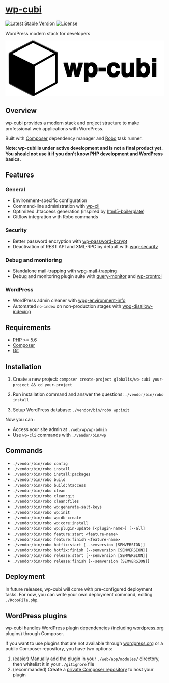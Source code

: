 # [wp-cubi](https://github.com/globalis-ms/wp-cubi/)

[![Latest Stable Version](https://poser.pugx.org/globalis/wp-cubi/v/stable)](https://packagist.org/packages/globalis/wp-cubi)
[![License](https://poser.pugx.org/globalis/wp-cubi/license)](https://github.com/globalis-ms/wp-cubi/blob/master/LICENSE.md)

WordPress modern stack for developers

[![wp-cubi](https://github.com/wp-globalis-tools/wp-cubi-logo/raw/master/wp-cubi-500x175.jpg)](https://github.com/globalis-ms/wp-cubi/)


## Overview

wp-cubi provides a modern stack and project structure to make professional web applications with WordPress.

Built with [Composer](http://getcomposer.org) dependency manager and [Robo](http://robo.li/) task runner.

**Note: wp-cubi is under active development and is not a final product yet. You should not use it if you don't know PHP development and WordPress basics.**


## Features

### General

* Environment-specific configuration
* Command-line administration with [wp-cli](http://wp-cli.org/)
* Optimized .htaccess generation (inspired by [html5-boilerplate](https://github.com/h5bp/server-configs-apache))
* Gitflow integration with Robo commands

### Security

* Better password encryption with [wp-password-bcrypt](https://github.com/roots/wp-password-bcrypt)
* Deactivation of REST API and XML-RPC by default with [wpg-security](https://github.com/wp-globalis-tools/wpg-security)

### Debug and monitoring

* Standalone mail-trapping with [wpg-mail-trapping](https://github.com/wp-globalis-tools/wpg-mail-trapping)
* Debug and monitoring plugin suite with [query-monitor](https://fr.wordpress.org/plugins/query-monitor/) and [wp-crontrol](https://fr.wordpress.org/plugins/wp-crontrol/)

### WordPress

* WordPress admin cleaner with [wpg-environment-info](https://github.com/wp-globalis-tools/wpg-environment-info)
* Automated `no-index` on non-production stages with [wpg-disallow-indexing](https://github.com/wp-globalis-tools/wpg-disallow-indexing)


## Requirements

* [PHP](http://php.net/) >= 5.6
* [Composer](http://getcomposer.org)
* [Git](https://git-scm.com/)


## Installation

1. Create a new project: `composer create-project globalis/wp-cubi your-project && cd your-project`

2. Run installation command and answer the questions: `./vendor/bin/robo install`

3. Setup WordPress database: `./vendor/bin/robo wp:init`

Now you can :

* Access your site admin at `./web/wp/wp-admin`
* Use `wp-cli` commands with `./vendor/bin/wp`


## Commands

* `./vendor/bin/robo config`
* `./vendor/bin/robo install`
* `./vendor/bin/robo install:packages`
* `./vendor/bin/robo build`
* `./vendor/bin/robo build:htaccess`
* `./vendor/bin/robo clean`
* `./vendor/bin/robo clean:git`
* `./vendor/bin/robo clean:files`
* `./vendor/bin/robo wp:generate-salt-keys`
* `./vendor/bin/robo wp:init`
* `./vendor/bin/robo wp:db-create`
* `./vendor/bin/robo wp:core:install`
* `./vendor/bin/robo wp:plugin-update [<plugin-name>] [--all]`
* `./vendor/bin/robo feature:start <feature-name>`
* `./vendor/bin/robo feature:finish <feature-name>`
* `./vendor/bin/robo hotfix:start [--semversion [SEMVERSION]]`
* `./vendor/bin/robo hotfix:finish [--semversion [SEMVERSION]]`
* `./vendor/bin/robo release:start [--semversion [SEMVERSION]]`
* `./vendor/bin/robo release:finish [--semversion [SEMVERSION]]`


## Deployment

In future releases, wp-cubi will come with pre-configured deployment tasks. For now, you can write your own deployment command, editing `./RoboFile.php`.


## WordPress plugins

wp-cubi handles WordPress plugin dependencies (including [wordpress.org](https://wordpress.org/) plugins) through Composer.

If you want to use plugins that are not available through [wordpress.org](https://wordpress.org/) or a public Composer repository, you have two options:

1. (easier) Manually add the plugin in your `./web/app/modules/` directory, then whitelist it in your `./gitignore` file
2. (recommanded) Create a [private Composer repository](https://getcomposer.org/doc/articles/handling-private-packages-with-satis.md) to host your plugin
